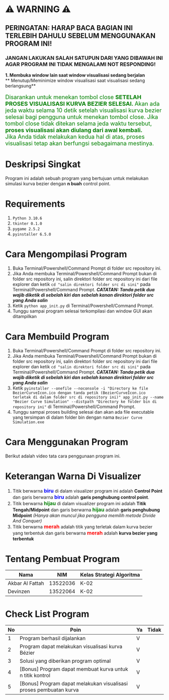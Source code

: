 # ⚠️ WARNING ⚠️
## PERINGATAN: HARAP BACA BAGIAN INI TERLEBIH DAHULU SEBELUM MENGGUNAKAN PROGRAM INI!

### JANGAN LAKUKAN SALAH SATUPUN DARI YANG DIBAWAH INI AGAR PROGRAM INI TIDAK MENGALAMI NOT RESPONDING!
**1. Membuka window lain saat window visualisasi sedang berjalan** <br>
** Menutup/Meminimize window visualisasi saat visualisasi sedang berlangsung** <br>
<br>
<font color="green" size = "4"> Disarankan untuk menekan tombol close <b>SETELAH PROSES VISUALISASI KURVA BEZIER SELESAI. </b>Akan ada jeda waktu selama 10 detik setelah visualisasi kurva bezier selesai bagi pengguna untuk menekan tombol close. Jika tombol close tidak ditekan selama jeda waktu tersebut, <b>proses visualisasi akan diulang dari awal kembali.</b>  </font><br>
<font color="green" size = "4">Jika Anda tidak melakukan kedua hal di atas, proses visualisasi tetap akan berfungsi sebagaimana mestinya.</font><br>
# Deskripsi Singkat
Program ini adalah sebuah program yang bertujuan untuk melakukan simulasi kurva bezier dengan **n buah** control point.

# Requirements
1. ```Python 3.10.6```
2. ```tkinter 0.1.0```
3. ```pygame 2.5.2```
4. ```pyinstaller 6.5.0```

# Cara Mengompilasi Program
1. Buka Terminal/Powershell/Command Prompt di folder src repository ini.
2. Jika Anda membuka Terminal/Powershell/Command Prompt bukan di folder src repository ini, salin direktori folder src repository ini dari file explorer dan ketik ``` cd "salin direktori folder src di sini" ``` pada Terminal/Powershell/Command Prompt. ***CATATAN: Tanda petik dua wajib diketik di sebelah kiri dan sebelah kanan direktori folder src yang Anda salin***
3. Ketik ```python app_init.py``` di Terminal/Powershell/Command Prompt.
4. Tunggu sampai program selesai terkompilasi dan window GUI akan ditampilkan

# Cara Membuild Program
1. Buka Terminal/Powershell/Command Prompt di folder src repository ini.
2. Jika Anda membuka Terminal/Powershell/Command Prompt bukan di folder src repository ini, salin direktori folder src repository ini dari file explorer dan ketik ``` cd "salin direktori folder src di sini" ``` pada Terminal/Powershell/Command Prompt. ***CATATAN: Tanda petik dua wajib diketik di sebelah kiri dan sebelah kanan direktori folder src yang Anda salin***
3. Ketik ```pyinstaller --onefile --noconsole -i "Directory ke file BezierCurveIcon.ico dengan tanda petik (BezierCurveIcon.ico terletak di dalam folder src di repository ini)" app_init.py --name "Bezier Curve Simulation" --distpath "Directory ke folder bin di repository ini"``` di Terminal/Powershell/Command Prompt.
4. Tunggu sampai proses building selesai dan akan ada file executable yang tersimpan di dalam folder bin dengan nama ```Bezier Curve Simulation.exe```
# Cara Menggunakan Program
Berikut adalah video tata cara penggunaan program ini.

# Keterangan Warna Di Visualizer
1. Titik berwarna <font color = "blue" size = 3>**biru**</font> di dalam visualizer program ini adalah **Control Point** dan garis berwarna <font color = "blue" size = 3>**biru**</font> adalah **garis penghubung control point**.
2. Titik berwarna <font color = "green" size = 3>**hijau**</font> di dalam visualizer program ini adalah **Titik Tengah/Midpoint** dan garis berwarna <font color = "green" size = 3>**hijau**</font> adalah **garis penghubung Midpoint** *(Hanya akan muncul jika pengguna memilih metode Divide And Conquer)* 
3. Titik berwarna <font color = "red" size = 3>**merah**</font> adalah titik yang terletak dalam kurva bezier yang terbentuk dan garis berwarna <font color = "red" size = 3>**merah**</font> adalah **kurva bezier yang terbentuk**
# Tentang Pembuat Program
| Nama          | NIM    | Kelas Strategi Algoritma|
| --------------|--------| ----|
|Akbar Al Fattah|13522036| K-02|
|Devinzen       |13522064| K-02|
# Check List Program
| No | Poin | Ya | Tidak |
| --- | --- | --- | --- |
| 1 | Program berhasil dijalankan | V | |
| 2 | Program dapat melakukan visualisasi kurva Bézier | V | |
| 3 | Solusi yang diberikan program optimal | V | |
| 4 | [Bonus] Program dapat membuat kurva untuk n titik kontrol | V | |
| 5 |  [Bonus] Program dapat melakukan visualisasi proses pembuatan kurva | V | |
